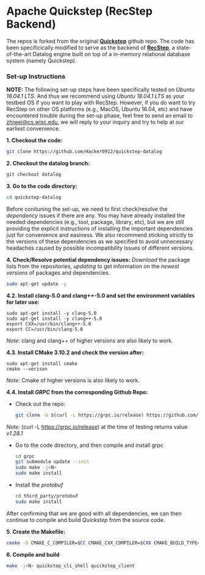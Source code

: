 # Apache Quickstep (RecStep Backend)

The repos is forked from the original **[Quickstep](https://github.com/apache/incubator-retired-quickstep)** github repo. The code has been specificically modified to serve as the backend of **[RecStep](http://)**, a state-of-the-art Datalog engine built on top of a in-memory relational database system (namely Quickstep).    

### Set-up Instructions 

**NOTE:** The following set-up steps have been specifically tested on *Ubuntu 18.04.1 LTS*. And thus we recommend using *Ubuntu 18.04.1 LTS* as your testbed OS if you want to play with RecStep. However, if you do want to try RecStep on other OS platforms (e.g., MacOS, Ubuntu 16.04, etc) and have encountered trouble during the set-up phase, feel free to send an email to zhiwei@cs.wisc.edu, we will reply to your inquiry and try to help at our earliest convenience.

 **1. Checkout the code:**
``` bash
git clone https://github.com/Hacker0912/quickstep-datalog
```
**2. Checkout the datalog branch:**
```bash
git checkout datalog
```
**3. Go to the code directory:**
``` bash
cd quickstep-datalog
```
Before conituning the set-up, we need to first check/resolve the *dependency* issues if there are any. You may have already installed the needed dependencies (e.g., tool, package, library, etc), but we are still providing the explicit instructions of installing the important dependencies 
just for convenience and easiness. We also recommend sticking strictly to the versions of these dependencies as we specified to avoid unnecessary headaches caused by possible incompatibility issues of different versions.  

**4. Check/Resolve potential dependency issues:**
 *Download* the package lists from the repositories, *updating* to get information on the *newest versions* of packages and dependencies.
``` bash
sudo apt-get update -y  
```
**4.2. Install clang-5.0 and clang++-5.0 and set the environment variables for later use:**
    
    sudo apt-get install -y clang-5.0
    sudo apt-get install -y clang++-5.0
    export CXX=/usr/bin/clang++-5.0
    export CC=/usr/bin/clang-5.0
    
*Note:* clang and clang++ of higher versions are also likely to work. 

**4.3. Install CMake 3.10.2 and check the version after:**
    
    sudo apt-get install cmake
    cmake --verison

*Note:* Cmake of higher versions is also likely to work.  
    
**4.4. Install *GRPC* from the corresponding Github Repo:**
* Check out the repo: 
     ```bash 
     git clone -b $(curl -L https://grpc.io/release) https://github.com/grpc/grpc
     ```
*Note:* (curl -L https://grpc.io/release) at the time of testing returns value *v1.28.1*

* Go to the code directory, and then compile and install grpc
    ```bash
    cd grpc 
    git submodule update --init 
    sudo make -j<N>  
    sudo make install 
    ```
* Install the *protobuf*
    ```bash
    cd third_party/protobuf 
    sudo make install
    ```
  
     
After confirming that we are good with all dependencies, we can then continue to compile and build *Quickstep* from the source code. 

**5. Create the Makefile:**
``` bash
cmake -D CMAKE_C_COMPILER=$CC CMAKE_CXX_COMPILER=$CXX CMAKE_BUILD_TYPE=Release -D ENABLE_NETWORK_CLI=True ..
```

**6. Compile and build**
```bash
make -j<N> quickstep_cli_shell quickstep_client
```

